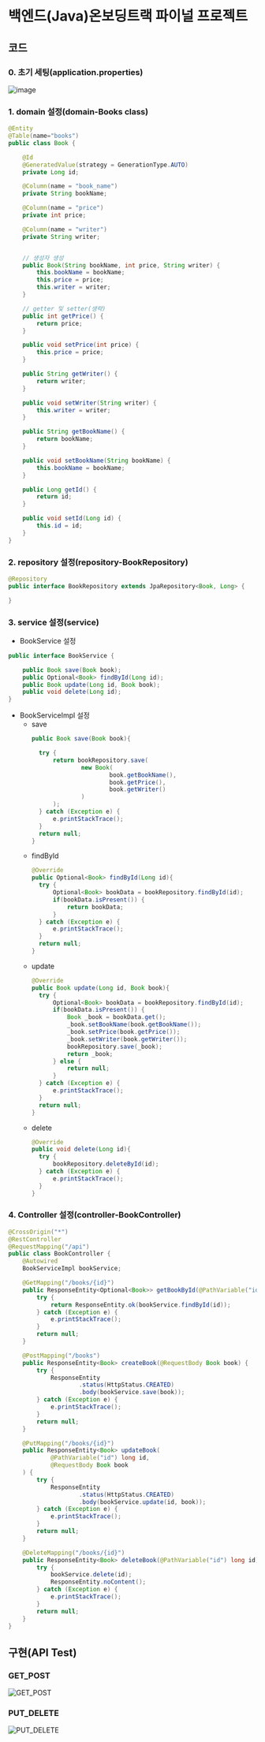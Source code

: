 # 백엔드(Java)온보딩트랙 파이널 프로젝트

## 코드

### 0. 초기 세팅(application.properties)
![image](https://github.com/user-attachments/assets/0fd4f104-71f6-4750-8bd4-7a51a23cab55)

### 1. domain 설정(domain-Books class)
```java
@Entity
@Table(name="books")
public class Book {

    @Id
    @GeneratedValue(strategy = GenerationType.AUTO)
    private Long id;

    @Column(name = "book_name")
    private String bookName;

    @Column(name = "price")
    private int price;

    @Column(name = "writer")
    private String writer;


    // 생성자 생성
    public Book(String bookName, int price, String writer) {
        this.bookName = bookName;
        this.price = price;
        this.writer = writer;
    }

    // getter 및 setter(생략)
    public int getPrice() {
        return price;
    }

    public void setPrice(int price) {
        this.price = price;
    }

    public String getWriter() {
        return writer;
    }

    public void setWriter(String writer) {
        this.writer = writer;
    }

    public String getBookName() {
        return bookName;
    }

    public void setBookName(String bookName) {
        this.bookName = bookName;
    }

    public Long getId() {
        return id;
    }

    public void setId(Long id) {
        this.id = id;
    }
}

```

### 2. repository 설정(repository-BookRepository)
```java
@Repository
public interface BookRepository extends JpaRepository<Book, Long> {

}
```

### 3. service 설정(service)
- BookService 설정
```java
public interface BookService {

    public Book save(Book book);
    public Optional<Book> findById(Long id);
    public Book update(Long id, Book book);
    public void delete(Long id);
}
```
- BookServiceImpl 설정
    - save
      ```java
      public Book save(Book book){

        try {
            return bookRepository.save(
                    new Book(
                            book.getBookName(),
                            book.getPrice(),
                            book.getWriter()
                    )
            );
        } catch (Exception e) {
            e.printStackTrace();
        }
        return null;
      }
      ```
    - findById
      ```java
      @Override
      public Optional<Book> findById(Long id){
        try {
            Optional<Book> bookData = bookRepository.findById(id);
            if(bookData.isPresent()) {
                return bookData;
            }
        } catch (Exception e) {
            e.printStackTrace();
        }
        return null;
      }
      ```
    - update
      ```java
      @Override
      public Book update(Long id, Book book){
        try {
            Optional<Book> bookData = bookRepository.findById(id);
            if(bookData.isPresent()) {
                Book _book = bookData.get();
                _book.setBookName(book.getBookName());
                _book.setPrice(book.getPrice());
                _book.setWriter(book.getWriter());
                bookRepository.save(_book);
                return _book;
            } else {
                return null;
            }
        } catch (Exception e) {
            e.printStackTrace();
        }
        return null;
      }
      ```
    - delete
      ```java
      @Override
      public void delete(Long id){
        try {
            bookRepository.deleteById(id);
        } catch (Exception e) {
            e.printStackTrace();
        }
      }
      ```

### 4. Controller 설정(controller-BookController)
```java
@CrossOrigin("*")
@RestController
@RequestMapping("/api")
public class BookController {
    @Autowired
    BookServiceImpl bookService;

    @GetMapping("/books/{id}")
    public ResponseEntity<Optional<Book>> getBookById(@PathVariable("id") long id) {
        try {
            return ResponseEntity.ok(bookService.findById(id));
        } catch (Exception e) {
            e.printStackTrace();
        }
        return null;
    }

    @PostMapping("/books")
    public ResponseEntity<Book> createBook(@RequestBody Book book) {
        try {
            ResponseEntity
                    .status(HttpStatus.CREATED)
                    .body(bookService.save(book));
        } catch (Exception e) {
            e.printStackTrace();
        }
        return null;
    }

    @PutMapping("/books/{id}")
    public ResponseEntity<Book> updateBook(
            @PathVariable("id") long id,
            @RequestBody Book book
    ) {
        try {
            ResponseEntity
                    .status(HttpStatus.CREATED)
                    .body(bookService.update(id, book));
        } catch (Exception e) {
            e.printStackTrace();
        }
        return null;
    }

    @DeleteMapping("/books/{id}")
    public ResponseEntity<Book> deleteBook(@PathVariable("id") long id) {
        try {
            bookService.delete(id);
            ResponseEntity.noContent();
        } catch (Exception e) {
            e.printStackTrace();
        }
        return null;
    }
}
```

## 구현(API Test)
### GET_POST
![GET_POST](https://github.com/user-attachments/assets/cd55dae9-f545-4706-a2fe-1b063e988c3b)

### PUT_DELETE
![PUT_DELETE](https://github.com/user-attachments/assets/8110ba34-7820-4cf0-8cd7-42849473d915)

